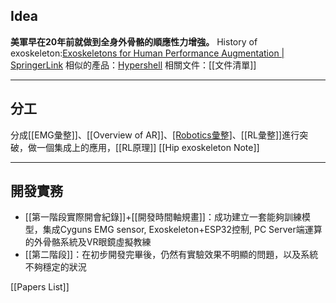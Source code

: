 ## Idea
**美軍早在20年前就做到全身外骨骼的順應性力增強。**
History of exoskeleton:[Exoskeletons for Human Performance Augmentation | SpringerLink](https://link.springer.com/referenceworkentry/10.1007/978-3-540-30301-5_34)
相似的產品：[Hypershell](https://www.hypershell.cc/)
相關文件：[[文件清單]]

---
## 分工
分成[[EMG彙整]]、[[Overview of AR]]、[[Robotics彙整]](作為從基礎的訓練端出發，DMPs有機會廣泛的使用在兩種模式上，但是仍然讓沈恩佑去讀一下其他資料更好)、[[RL彙整]]進行突破，做一個集成上的應用，[[RL原理]]
[[Hip exoskeleton Note]]

---
## 開發實務
- [[第一階段實際開會紀錄]]+[[開發時間軸規畫]]：成功建立一套能夠訓練模型，集成Cyguns EMG sensor, Exoskeleton+ESP32控制, PC Server端運算 的外骨骼系統及VR眼鏡虛擬教練
- [[第二階段]]：在初步開發完畢後，仍然有實驗效果不明顯的問題，以及系統不夠穩定的狀況


[[Papers List]]